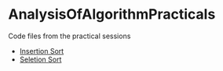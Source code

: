 # AnalysisOfAlgorithmPracticals

Code files from the practical sessions

- [Insertion Sort](insertion_sort.c)
- [Seletion Sort](selection_sort.c)